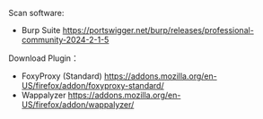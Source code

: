 Scan software:
-  Burp Suite
  https://portswigger.net/burp/releases/professional-community-2024-2-1-5

Download Plugin：
- FoxyProxy (Standard)
  https://addons.mozilla.org/en-US/firefox/addon/foxyproxy-standard/
- Wappalyzer
  https://addons.mozilla.org/en-US/firefox/addon/wappalyzer/
